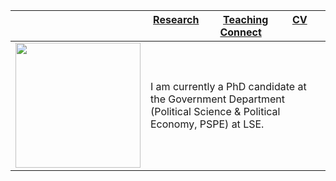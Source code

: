 
|  | [**Research**](Research.md) &nbsp; &nbsp; &nbsp; &nbsp; [**Teaching**](Teaching.md) &nbsp; &nbsp; &nbsp; &nbsp; [**CV**](CV.pdf) &nbsp; &nbsp; &nbsp; &nbsp; [**Connect**](Connect.md) |
|---|---|
|<img src="sehoof.jpg" width="200">|I am currently a PhD candidate at the Government Department (Political Science & Political Economy, PSPE) at LSE.|




